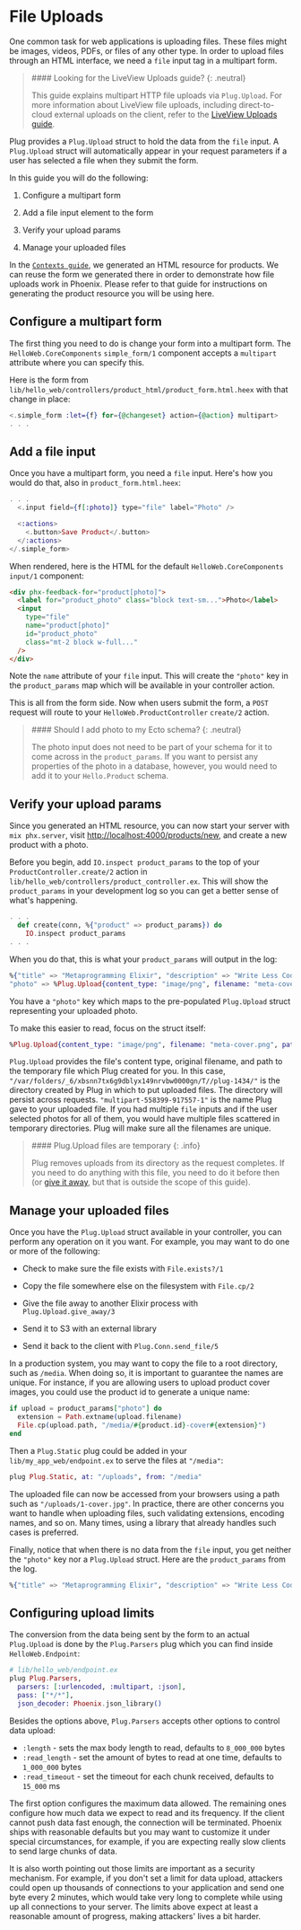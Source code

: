# File Uploads

One common task for web applications is uploading files.
These files might be images, videos, PDFs, or files of any other type.
In order to upload files through an HTML interface, we need a `file` input tag in a multipart form.

> \#### Looking for the LiveView Uploads guide? {: .neutral}
>
> This guide explains multipart HTTP file uploads via `Plug.Upload`.
> For more information about LiveView file uploads, including direct-to-cloud external uploads on
> the client, refer to the [LiveView Uploads guide](https://hexdocs.pm/phoenix_live_view/uploads.html).

Plug provides a `Plug.Upload` struct to hold the data from the `file` input.
A `Plug.Upload` struct will automatically appear in your request parameters if a user has selected a file when they submit the form.

In this guide you will do the following:

1.  Configure a multipart form

2.  Add a file input element to the form

3.  Verify your upload params

4.  Manage your uploaded files

In the [`Contexts guide`](contexts.md), we generated an HTML resource for products.
We can reuse the form we generated there in order to demonstrate how file uploads work in Phoenix.
Please refer to that guide for instructions on generating the product resource you will be using here.

## Configure a multipart form

The first thing you need to do is change your form into a multipart form.
The `HelloWeb.CoreComponents` `simple_form/1` component accepts a `multipart` attribute where you can specify this.

Here is the form from `lib/hello_web/controllers/product_html/product_form.html.heex` with that change in place:

```heex
<.simple_form :let={f} for={@changeset} action={@action} multipart>
. . .
```

## Add a file input

Once you have a multipart form, you need a `file` input.
Here's how you would do that, also in `product_form.html.heex`:

```heex
. . .
  <.input field={f[:photo]} type="file" label="Photo" />

  <:actions>
    <.button>Save Product</.button>
  </:actions>
</.simple_form>
```

When rendered, here is the HTML for the default `HelloWeb.CoreComponents` `input/1` component:

```html
<div phx-feedback-for="product[photo]">
  <label for="product_photo" class="block text-sm...">Photo</label>
  <input
    type="file"
    name="product[photo]"
    id="product_photo"
    class="mt-2 block w-full..."
  />
</div>
```

Note the `name` attribute of your `file` input.
This will create the `"photo"` key in the `product_params` map which will be available in your controller action.

This is all from the form side.
Now when users submit the form, a `POST` request will route to your `HelloWeb.ProductController` `create/2` action.

> \#### Should I add photo to my Ecto schema? {: .neutral}
>
> The photo input does not need to be part of your schema for it to come across in the `product_params`.
> If you want to persist any properties of the photo in a database, however, you would need to add it to your `Hello.Product` schema.

## Verify your upload params

Since you generated an HTML resource, you can now start your server with `mix phx.server`, visit [http://localhost:4000/products/new](http://localhost:4000/products/new), and create a new product with a photo.

Before you begin, add `IO.inspect product_params` to the top of your `ProductController.create/2` action in `lib/hello_web/controllers/product_controller.ex`.
This will show the `product_params` in your development log so you can get a better sense of what's happening.

```elixir
. . .
  def create(conn, %{"product" => product_params}) do
    IO.inspect product_params
. . .
```

When you do that, this is what your `product_params` will output in the log:

```elixir
%{"title" => "Metaprogramming Elixir", "description" => "Write Less Code, Get More Done (and Have Fun!)", "price" => "15.000000", "views" => "0",
"photo" => %Plug.Upload{content_type: "image/png", filename: "meta-cover.png", path: "/var/folders/_6/xbsnn7tx6g9dblyx149nrvbw0000gn/T//plug-1434/multipart-558399-917557-1"}}
```

You have a `"photo"` key which maps to the pre-populated `Plug.Upload` struct representing your uploaded photo.

To make this easier to read, focus on the struct itself:

```elixir
%Plug.Upload{content_type: "image/png", filename: "meta-cover.png", path: "/var/folders/_6/xbsnn7tx6g9dblyx149nrvbw0000gn/T//plug-1434/multipart-558399-917557-1"}
```

`Plug.Upload` provides the file's content type, original filename, and path to the temporary file which Plug created for you.
In this case, `"/var/folders/_6/xbsnn7tx6g9dblyx149nrvbw0000gn/T//plug-1434/"` is the directory created by Plug in which to put uploaded files.
The directory will persist across requests. `"multipart-558399-917557-1"` is the name Plug gave to your uploaded file.
If you had multiple `file` inputs and if the user selected photos for all of them, you would have multiple files scattered in temporary directories.
Plug will make sure all the filenames are unique.

> \#### Plug.Upload files are temporary {: .info}
>
> Plug removes uploads from its directory as the request completes.
> If you need to do anything with this file, you need to do it before then (or [give it away](`Plug.Upload.give_away/3`), but that is outside the scope of this guide).

## Manage your uploaded files

Once you have the `Plug.Upload` struct available in your controller, you can perform any operation on it you want.
For example, you may want to do one or more of the following:

- Check to make sure the file exists with `File.exists?/1`

- Copy the file somewhere else on the filesystem with `File.cp/2`

- Give the file away to another Elixir process with `Plug.Upload.give_away/3`

- Send it to S3 with an external library

- Send it back to the client with `Plug.Conn.send_file/5`

In a production system, you may want to copy the file to a root directory, such as `/media`.
When doing so, it is important to guarantee the names are unique.
For instance, if you are allowing users to upload product cover images, you could use the product id to generate a unique name:

```elixir
if upload = product_params["photo"] do
  extension = Path.extname(upload.filename)
  File.cp(upload.path, "/media/#{product.id}-cover#{extension}")
end
```

Then a `Plug.Static` plug could be added in your `lib/my_app_web/endpoint.ex` to serve the files at `"/media"`:

```elixir
plug Plug.Static, at: "/uploads", from: "/media"
```

The uploaded file can now be accessed from your browsers using a path such as `"/uploads/1-cover.jpg"`.
In practice, there are other concerns you want to handle when uploading files, such validating extensions, encoding names, and so on.
Many times, using a library that already handles such cases is preferred.

Finally, notice that when there is no data from the `file` input, you get neither the `"photo"` key nor a `Plug.Upload` struct.
Here are the `product_params` from the log.

```elixir
%{"title" => "Metaprogramming Elixir", "description" => "Write Less Code, Get More Done (and Have Fun!)", "price" => "15.000000", "views" => "0"}
```

## Configuring upload limits

The conversion from the data being sent by the form to an actual `Plug.Upload` is done by the `Plug.Parsers` plug which you can find inside `HelloWeb.Endpoint`:

```elixir
# lib/hello_web/endpoint.ex
plug Plug.Parsers,
  parsers: [:urlencoded, :multipart, :json],
  pass: ["*/*"],
  json_decoder: Phoenix.json_library()
```

Besides the options above, `Plug.Parsers` accepts other options to control data upload:

- `:length` - sets the max body length to read, defaults to `8_000_000` bytes
- `:read_length` - set the amount of bytes to read at one time, defaults to `1_000_000` bytes
- `:read_timeout` - set the timeout for each chunk received, defaults to `15_000` ms

The first option configures the maximum data allowed.
The remaining ones configure how much data we expect to read and its frequency.
If the client cannot push data fast enough, the connection will be terminated.
Phoenix ships with reasonable defaults but you may want to customize it under special circumstances, for example, if you are expecting really slow clients to send large chunks of data.

It is also worth pointing out those limits are important as a security mechanism.
For example, if you don't set a limit for data upload, attackers could open up thousands of connections to your application and send one byte every 2 minutes, which would take very long to complete while using up all connections to your server.
The limits above expect at least a reasonable amount of progress, making attackers' lives a bit harder.
